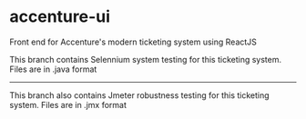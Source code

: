 # accenture-ui
Front end for Accenture's modern ticketing system using ReactJS

This branch contains Selennium system testing for this ticketing system. Files are in .java format
*****
This branch also contains Jmeter robustness testing for this ticketing system. Files are in .jmx format

